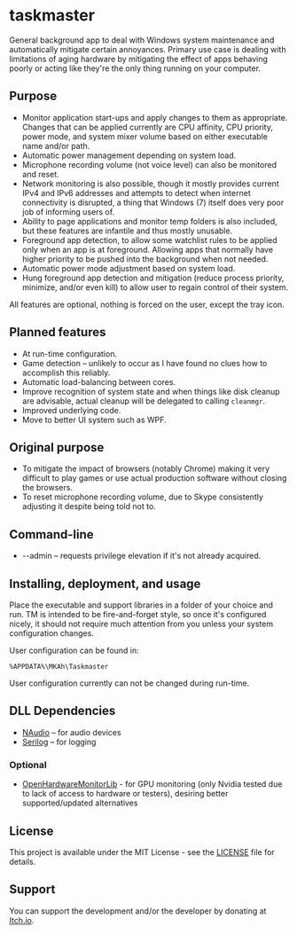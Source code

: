 # taskmaster

General background app to deal with Windows system maintenance and automatically mitigate certain annoyances. Primary use case is dealing with limitations of aging hardware by mitigating the effect of apps behaving poorly or acting like they're the only thing running on your computer.

## Purpose

* Monitor application start-ups and apply changes to them as appropriate.
Changes that can be applied currently are CPU affinity, CPU priority, power mode, and system mixer volume based on either executable name and/or path.
* Automatic power management depending on system load.
* Microphone recording volume (not voice level) can also be monitored and reset.
* Network monitoring is also possible, though it mostly provides current IPv4 and IPv6 addresses and attempts to detect when internet connectivity is disrupted, a thing that Windows (7) itself does very poor job of informing users of.
* Ability to page applications and monitor temp folders is also included, but these features are infantile and thus mostly unusable.
* Foreground app detection, to allow some watchlist rules to be applied only when an app is at foreground.
Allowing apps that normally have higher priority to be pushed into the background when not needed.
* Automatic power mode adjustment based on system load.
* Hung foreground app detection and mitigation (reduce process priority, minimize, and/or even kill) to allow user to regain control of their system.

All features are optional, nothing is forced on the user, except the tray icon.

## Planned features

* At run-time configuration.
* Game detection – unlikely to occur as I have found no clues how to accomplish this reliably.
* Automatic load-balancing between cores.
* Improve recognition of system state and when things like disk cleanup are advisable, actual cleanup will be delegated to calling `cleanmgr`.
* Improved underlying code.
* Move to better UI system such as WPF.

## Original purpose

* To mitigate the impact of browsers (notably Chrome) making it very difficult to play games or use actual production software without closing the browsers.
* To reset microphone recording volume, due to Skype consistently adjusting it despite being told not to.

## Command-line

* --admin – requests privilege elevation if it's not already acquired.

## Installing, deployment, and usage

Place the executable and support libraries in a folder of your choice and run.
TM is intended to be fire-and-forget style, so once it's configured nicely, it should not require much attention from you unless your system configuration changes.

User configuration can be found in:
```
%APPDATA%\MKAh\Taskmaster
```

User configuration currently can not be changed during run-time.

## DLL Dependencies

* [NAudio](https://github.com/naudio/NAudio) – for audio devices
* [Serilog](https://github.com/serilog/serilog) – for logging
### Optional
* [OpenHardwareMonitorLib](https://github.com/Ashwinning/openhardwaremonitorlib) - for GPU monitoring (only Nvidia tested due to lack of access to hardware or testers), desiring better supported/updated alternatives

## License

This project is available under the MIT License - see the [LICENSE](LICENSE) file for details.

## Support

You can support the development and/or the developer by donating at [Itch.io](https://mkah.itch.io/taskmaster).
